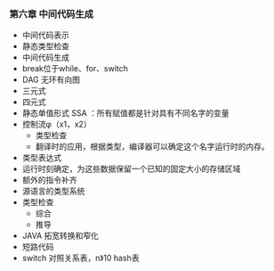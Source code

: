 ### 第六章 中间代码生成  
- 中间代码表示  
- 静态类型检查  
- 中间代码生成 
- break位于while、for、switch   
- DAG 无环有向图
- 三元式  
- 四元式  
- 静态单值形式  SSA  ：所有赋值都是针对具有不同名字的变量  
- 控制流φ（x1，x2）  
  - 类型检查  
  - 翻译时的应用，根据类型，编译器可以确定这个名字运行时的内存。  
- 类型表达式  
- 运行时刻确定，为这些数据保留一个已知的固定大小的存储区域  
- 额外的指令补齐  
- 源语言的类型系统  
- 类型检查  
  - 综合  
  - 推导  
- JAVA 拓宽转换和窄化  
- 短路代码  
- switch 对照关系表，n》10 hash表    
